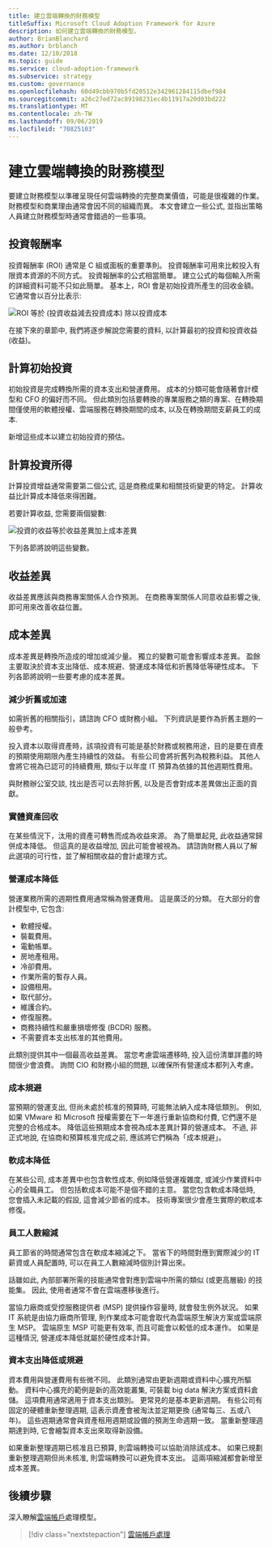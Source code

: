 ```yaml
---
title: 建立雲端轉換的財務模型
titleSuffix: Microsoft Cloud Adoption Framework for Azure
description: 如何建立雲端轉換的財務模型。
author: BrianBlanchard
ms.author: brblanch
ms.date: 12/10/2018
ms.topic: guide
ms.service: cloud-adoption-framework
ms.subservice: strategy
ms.custom: governance
ms.openlocfilehash: 60d49cbb970b5fd20512e342961284115dbef984
ms.sourcegitcommit: a26c27ed72ac89198231ec4b11917a20d03bd222
ms.translationtype: MT
ms.contentlocale: zh-TW
ms.lasthandoff: 09/06/2019
ms.locfileid: "70825103"
---
```

# <a name="create-a-financial-model-for-cloud-transformation"></a>建立雲端轉換的財務模型

要建立財務模型以準確呈現任何雲端轉換的完整商業價值，可能是很複雜的作業。 財務模型和商業理由通常會因不同的組織而異。 本文會建立一些公式, 並指出策略人員建立財務模型時通常會錯過的一些事項。

## <a name="return-on-investment"></a>投資報酬率

投資報酬率 (ROI) 通常是 C 組或面板的重要準則。 投資報酬率可用來比較投入有限資本資源的不同方式。 投資報酬率的公式相當簡單。 建立公式的每個輸入所需的詳細資料可能不只如此簡單。 基本上，ROI 會是初始投資所產生的回收金額。 它通常會以百分比表示:

![ROI 等於 (投資收益減去投資成本) 除以投資成本](../_images/formula-roi.png)

在接下來的章節中, 我們將逐步解說您需要的資料, 以計算最初的投資和投資收益 (收益)。

## <a name="calculating-initial-investment"></a>計算初始投資

初始投資是完成轉換所需的資本支出和營運費用。 成本的分類可能會隨著會計模型和 CFO 的偏好而不同。 但此類別包括要轉換的專業服務之類的專案、在轉換期間僅使用的軟體授權、雲端服務在轉換期間的成本, 以及在轉換期間支薪員工的成本.

新增這些成本以建立初始投資的預估。

## <a name="calculating-the-gain-from-investment"></a>計算投資所得

計算投資增益通常需要第二個公式, 這是商務成果和相關技術變更的特定。 計算收益比計算成本降低來得困難。

若要計算收益, 您需要兩個變數:

![投資的收益等於收益差異加上成本差異](../_images/formula-gain-from-investment.png)

下列各節將說明這些變數。

## <a name="revenue-deltas"></a>收益差異

收益差異應該與商務專案關係人合作預測。 在商務專案關係人同意收益影響之後, 即可用來改善收益位置。

## <a name="cost-deltas"></a>成本差異

成本差異是轉換所造成的增加或減少量。 獨立的變數可能會影響成本差異。 盈餘主要取決於資本支出降低、成本規避、營運成本降低和折舊降低等硬性成本。 下列各節將說明一些要考慮的成本差異。

### <a name="depreciation-reduction-or-acceleration"></a>減少折舊或加速

如需折舊的相關指引，請諮詢 CFO 或財務小組。 下列資訊是要作為折舊主題的一般參考。

投入資本以取得資產時，該項投資有可能是基於財務或稅務用途，目的是要在資產的預期使用期限內產生持續性的效益。 有些公司會將折舊列為稅務利益。 其他人會將它視為已認可的持續費用, 類似于以年度 IT 預算為依據的其他週期性費用。

與財務辦公室交談, 找出是否可以去除折舊, 以及是否會對成本差異做出正面的貢獻。

### <a name="physical-asset-recovery"></a>實體資產回收

在某些情況下，汰用的資產可轉售而成為收益來源。 為了簡單起見, 此收益通常歸併成本降低。 但這真的是收益增加, 因此可能會被視為。 請諮詢財務人員以了解此選項的可行性，並了解相關收益的會計處理方式。

### <a name="operational-cost-reductions"></a>營運成本降低

營運業務所需的週期性費用通常稱為營運費用。 這是廣泛的分類。 在大部分的會計模型中, 它包含:

- 軟體授權。
- 裝載費用。
- 電動帳單。
- 房地產租用。
- 冷卻費用。
- 作業所需的暫存人員。
- 設備租用。
- 取代部分。
- 維護合約。
- 修復服務。
- 商務持續性和嚴重損壞修復 (BCDR) 服務。
- 不需要資本支出核准的其他費用。

此類別提供其中一個最高收益差異。 當您考慮雲端遷移時, 投入這份清單詳盡的時間很少會浪費。 詢問 CIO 和財務小組的問題, 以確保所有營運成本都列入考慮。

### <a name="cost-avoidance"></a>成本規避

當預期的營運支出, 但尚未處於核准的預算時, 可能無法納入成本降低類別。 例如, 如果 VMware 和 Microsoft 授權需要在下一年進行重新協商和付費, 它們還不是完整的合格成本。 降低這些預期成本會視為成本差異計算的營運成本。 不過, 非正式地說, 在協商和預算核准完成之前, 應該將它們稱為「成本規避」。

### <a name="soft-cost-reductions"></a>軟成本降低

在某些公司, 成本差異中也包含軟性成本, 例如降低營運複雜度, 或減少作業資料中心的全職員工。 但包括軟成本可能不是個不錯的主意。 當您包含軟成本降低時, 您會插入未記載的假設, 這會減少節省的成本。 技術專案很少會產生實際的軟成本修復。

### <a name="headcount-reductions"></a>員工人數縮減

員工節省的時間通常包含在軟成本縮減之下。 當省下的時間對應到實際減少的 IT 薪資或人員配置時, 可以在員工人數縮減時個別計算出來。

話雖如此, 內部部署所需的技能通常會對應到雲端中所需的類似 (或更高層級) 的技能集。 因此, 使用者通常不會在雲端遷移後進行。

當協力廠商或受控服務提供者 (MSP) 提供操作容量時, 就會發生例外狀況。 如果 IT 系統是由協力廠商所管理, 則作業成本可能會取代為雲端原生解決方案或雲端原生 MSP。 雲端原生 MSP 可能更有效率, 而且可能會以較低的成本運作。 如果是這種情況, 營運成本降低就屬於硬性成本計算。

### <a name="capital-expense-reductions-or-avoidance"></a>資本支出降低或規避

資本費用與營運費用有些微不同。 此類別通常由更新週期或資料中心擴充所驅動。 資料中心擴充的範例是新的高效能叢集, 可裝載 big data 解決方案或資料倉儲。 這項費用通常適用于資本支出類別。 更常見的是基本更新週期。 有些公司有固定的硬體重新整理週期, 這表示資產會被淘汰並定期更換 (通常每三、五或八年)。 這些週期通常會與資產租用週期或設備的預測生命週期一致。 當重新整理週期達到時, 它會繪製資本支出來取得新設備。

如果重新整理週期已核准且已預算, 則雲端轉換可以協助消除該成本。 如果已規劃重新整理週期但尚未核准, 則雲端轉換可以避免資本支出。 這兩項縮減都會新增至成本差異。

## <a name="next-steps"></a>後續步驟

深入瞭解[雲端帳戶](./cloud-accounting.md)處理模型。

> [!div class="nextstepaction"]
> [雲端帳戶處理](./cloud-accounting.md)
